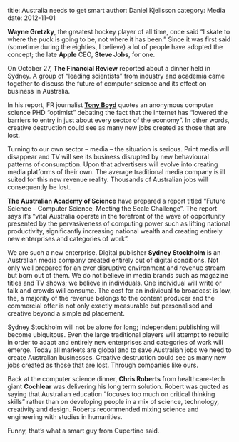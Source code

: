 title: Australia needs to get smart
author: Daniel Kjellsson
category: Media
date: 2012-11-01

__Wayne Gretzky__, the greatest hockey player of all time, once said “I skate to where the puck is going to be, not where it has been.” Since it was first said (sometime during the eighties, I believe) a lot of people have adopted the concept; the late __Apple__ CEO, __Steve Jobs__, for one.On October 27, __The Financial Review__ reported about a dinner held in Sydney. A group of “leading scientists” from industry and academia came together to discuss the future of computer science and its effect on business in Australia.In his report, FR journalist [__Tony Boyd__](https://twitter.com/Tony__Boyd/ "Tony Boyd") quotes an anonymous computer science PHD “optimist” debating the fact that the internet has “lowered the barriers to entry in just about every sector of the economy”. In other words, creative destruction could see as many new jobs created as those that are lost.Turning to our own sector – media – the situation is serious. Print media will disappear and TV will see its business disrupted by new behavioural patterns of consumption. Upon that advertisers will evolve into creating media platforms of their own. The average traditional media company is ill suited for this new revenue reality. Thousands of Australian jobs will consequently be lost.__The Australian Academy of Science__ have prepared a report titled “Future Science – Computer Science, Meeting the Scale Challenge”. The report says it’s “vital Australia operate in the forefront of the wave of opportunity presented by the pervasiveness of computing power such as lifting national productivity, significantly increasing national wealth and creating entirely new enterprises and categories of work”.We are such a new enterprise. Digital publisher __Sydney Stockholm__ is an Australian media company created entirely out of digital conditions. Not only well prepared for an ever disruptive environment and revenue stream but born out of them. We do not believe in media brands such as magazine titles and TV shows; we believe in individuals. One individual will write or talk and crowds will consume. The cost for an individual to broadcast is low, the, a  majority of the revenue belongs to the content producer and the commercial offer is not only exactly measurable but personalised and creative beyond a simple ad placement.Sydney Stockholm will not be alone for long; independent publishing will become ubiquitous. Even the large traditional players will attempt to rebuild in order to adapt and entirely new enterprises and categories of work will emerge. Today all markets are global and to save Australian jobs we need to create Australian businesses. Creative destruction could see as many new jobs created as those that are lost. Through companies like ours.Back at the computer science dinner, __Chris Roberts__ from healthcare-tech giant __Cochlear__ was delivering his long term solution. Robert was quoted as saying that Australian education “focuses too much on critical thinking skills” rather than on developing people in a mix of science, technology, creativity and design. Roberts recommended mixing science and engineering with studies in humanities.Funny, that’s what a smart guy from Cupertino said.
